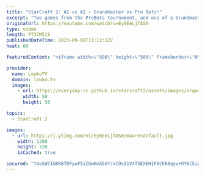 ```yaml
---
title: "StarCraft 2: AI vs AI - Grandmaster vs Pro Bots!"
excerpt: "Two games from the ProBots tournament, and one of a Grandmaster Protoss taking on the AI. Uncommon strategies are played throughout these games, as the AI (artificial intelligence) makes decisions that humans would never make.  Pro Bots YouTube channel: https://www.youtube.com/@ProBotsAI https://www.youtube.com/playlist?list=PLN2WDx0iwG9U76BZMS48O0ikmohjejl5V"
originalUrl: https://youtube.com/watch?v=Ey8EeLjTAS0
type: video
length: PT37M51S
publishedDateTime: 2023-09-08T11:12:12Z
heat: 60

featuredContent: "<iframe width=\"800\" height=\"500\" frameborder=\"0\" src=\"https://www.youtube.com/embed/Ey8EeLjTAS0\" allow=\"accelerometer; autoplay; encrypted-media; gyroscope; picture-in-picture\" allowfullscreen></iframe>"

provider:
  name: LowkoTV
  domain: lowko.tv
  images:
    - url: https://everyday-cc.github.io/starcraft2/assets/images/organizations/lowko.tv-50x50.jpg
      width: 50
      height: 50

topics:
  - StarCraft 2

images:
  - url: https://i.ytimg.com/vi/Ey8EeLjTAS0/maxresdefault.jpg
    width: 1280
    height: 720
    isCached: true

secured: "tGekW71GKRB7DFywF5iCUwKmA5AY/xCOsG1V4TSEXEH1F9CKR0qyu+OYkCkigJUh5Wpl5iYMaNDlwayhm5naIfHdNFaJr0BzWEYQ1TI3fCfonTYkF4EkuQYOhiDacy53Wfosg7bVMqcsx/Bni2ysAVe708pXIaFhI3wgapOdy6RmTltHiBMblb/x8m8u7TRizuN3400xo8EiuCZi+B3xejvbNnByfOrfM0z/bn8HiZbjiP5ZTVG2BH4YvHPEHKYhiSXZZ/1WUNQcpuzGoT5TSnuNQj5qYB+C3n1htYMD+sC+/no3nQPKFfylWKfQGTTcymthYGi5KnR8phEawwQkoR2Q7yCvQs0AWpg83pXYvcdCRK2aguaeVhRdxEHk80BmDQfLTL+X8I5Ka/ALW2v/Wy9qDMnYQ2oeFQEKZBCWqCGI0ydV2A7aW4ZIVc+7sh5J;6nQf+5VIvDkBKczSenhRvw=="
---
```


